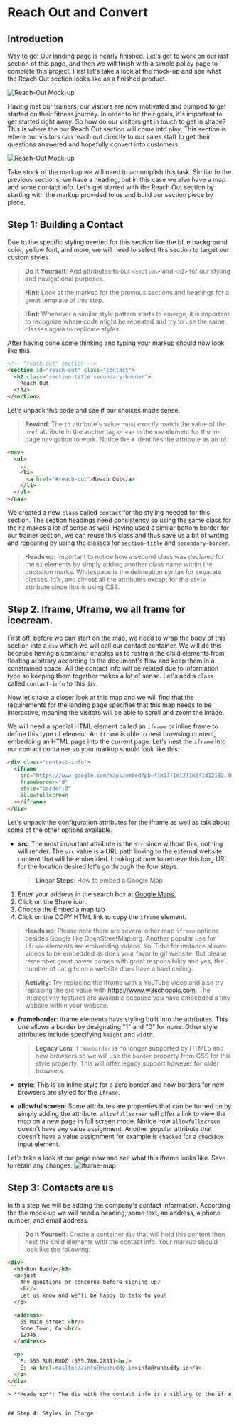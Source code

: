 # Reach Out and Convert

## Introduction

Way to go! Our landing page is nearly finished. Let's get to work on our last section of this page, and then we will finish with a simple policy page to complete this project. First let's take a look at the mock-up and see what the Reach Out section looks like as a finished product.

![Reach-Out Mock-up](./assets/step-6/100-RO-mock-up.png)

Having met our trainers, our visitors are now motivated and pumped to get started on their fitness journey. In order to hit their goals, it's important to get started right away. So how do our visitors get in touch to get in shape? This is where the our Reach Out section will come into play. This section is where our visitors can reach out directly to our sales staff to get their questions answered and hopefully convert into customers.

![Reach-Out Mock-up](./assets/step-6/100-RO-mock-up.png)

Take stock of the markup we will need to accomplish this task. Similar to the previous sections, we have a heading, but in this case we also have a map and some contact info. Let's get started with the Reach Out section by starting with the markup provided to us and build our section piece by piece.

## Step 1: Building a Contact

Due to the specific styling needed for this section like the blue background color, yellow font, and more, we will need to select this section to target our custom styles.

> **Do It Yourself**: Add attributes to our `<section>` and `<h2>` for our styling and navigational purposes.

> **Hint**: Look at the markup for the previous sections and headings for a great template of this step.

> **Hint**: Whenever a similar style pattern starts to emerge, it is important to recognize where code might be repeated and try to use the same classes again to replicate styles.

After having done some thinking and typing your markup should now look like this.

```html
<!-- "reach out" section -->
<section id="reach-out" class="contact">
  <h2 class="section-title secondary-border">
    Reach Out
  </h2>
</section>
```

Let's unpack this code and see if our choices made sense.

> **Rewind**: The `id` attribute's value must _exactly_ match the value of the `href` attribute in the anchor tag or `<a>` in the `nav` element for the in-page navigation to work. Notice the `#` identifies the attribute as an `id`.

```html
<nav>
  <ul>
    ...
    <li>
      <a href="#reach-out">Reach Out</a>
    </li>
  </ul>
</nav>
```

We created a new `class` called `contact` for the styling needed for this section. The section headings need consistency so using the same class for the `h2` makes a lot of sense as well. Having used a similar bottom border for our trainer section, we can reuse this class and thus save us a bit of writing and repeating by using the classes for `section-title` and `secondary-border`.

> **Heads up**: Important to notice how a second class was declared for the `h2` elements by simply adding another class name within the quotation marks. Whitespace is the delineation syntax for separate classes, id's, and almost all the attributes except for the `style` attribute since this is using CSS.

## Step 2. Iframe, Uframe, we all frame for icecream.

First off, before we can start on the map, we need to wrap the body of this section into a `div` which we will call our contact container. We will do this because having a container enables us to restrain the child elements from floating arbitrary according to the document's flow and keep them in a constrained space. All the contact info will be related due to information type so keeping them together makes a lot of sense. Let's add a `class` called `contact-info` to this `div`.

Now let's take a closer look at this map and we will find that the requirements for the landing page specifies that this map needs to be interactive, meaning the visitors will be able to scroll and zoom the image.

We will need a special HTML element called an `iframe` or inline frame to define this type of element. An `iframe` is able to nest browsing content, embedding an HTML page into the current page.
Let's nest the `iframe` into our contact container so your markup should look like this:

```html
<div class="contact-info">
  <iframe
    src="https://www.google.com/maps/embed?pb=!1m14!1m12!1m3!1d12182.30520634488!2d-74.0652613!3d40.2407219!2m3!1f0!2f0!3f0!3m2!1i1024!2i768!4f13.1!5e0!3m2!1sen!2sus!4v1561060983193!5m2!1sen!2sus"
    frameborder="0"
    style="border:0"
    allowfullscreen
  ></iframe>
</div>
```

Let's unpack the configuration attributes for the iframe as well as talk about some of the other options available.

- **src**: The most important attribute is the `src` since without this, nothing will render. The `src` value is a URL path linking to the external website content that will be embedded. Looking at how to retrieve this long URL for the location desired let's go through the four steps.
  > **Linear Steps**: How to embed a Google Map

1. Enter your address in the search box at [Google Maps.](https://www.google.com/maps)
2. Click on the Share icon.
3. Choose the Embed a map tab
4. Click on the COPY HTML link to copy the `iframe` element.

> **Heads up**: Please note there are several other map `iframe` options besides Google like OpenStreetMap.org.
> Another popular use for `iframe` elements are embedding videos. YouTube for instance allows videos to be embedded as does your favorite gif website. But please remember great power comes with great responsibility and yes, the number of cat gifs on a website does have a hard ceiling.

> **Activity**: Try replacing the iframe with a YouTube video and also try replacing the src value with https://www.w3schoools.com. The interactivity features are available because you have embedded a tiny website within your website.

<!-- <iframe src="https://giphy.com/embed/xT0xeJpnrWC4XWblEk" width="280" height="120" frameBorder="0" class="giphy-embed"></iframe> -->

- **frameborder**: iframe elements have styling built into the attributes. This one allows a border by designating "1" and "0" for none. Other style attributes include specifying `height` and `width`.

  > **Legacy Lem**: `frameborder` is no longer supported by HTML5 and new browsers so we will use the `border` property from CSS for this style property. This will offer legacy support however for older browsers.

- **style**: This is an inline style for a zero border and how borders for new browsers are styled for the `iframe`.
- **allowfullscreen**: Some attributes are properties that can be turned on by simply adding the attribute. `allowfullscreen` will offer a link to view the map on a new page in full screen mode. Notice how `allowfullscreen` doesn't have any value assignment. Another popular attribute that doesn't have a value assignment for example is `checked` for a `checkbox` input element.

Let's take a look at our page now and see what this iframe looks like. Save to retain any changes.
![iframe-map](./assets/step-6/200-iframe-html.png)

## Step 3: Contacts are us

In this step we will be adding the company's contact information. According the the mock-up we will need a heading, some text, an address, a phone number, and email address.

> **Do It Yourself**: Create a container `div` that will hold this content then nest the child elements with the contact info.
> Your markup should look like the following:

````html
<div>
  <h3>Run Buddy</h3>
  <p>just
    Any questions or concerns before signing up?
    <br/>
    Let us know and we'll be happy to talk to you!
  </p>

  <address>
    55 Main Street <br/>
    Some Town, Ca <br/>
    12345
  </address>

  <p>
    P: 555.RUN.BUDZ (555.786.2839)<br/>
    E: <a href=mailto://info@runbuddy.io>info@runbuddy.io</a>
  </p>
</div>
```
> **Heads up**: The div with the contact info is a sibling to the iframe and will sit next to this element in accordance to the natural document flow.  This will give us the column or vertically placed layout so these elements can sit side by side inside our contact container.


## Step 4: Styles in Charge
````
